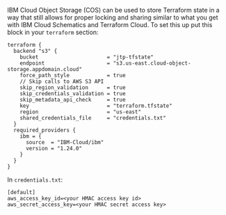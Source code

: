 IBM Cloud Object Storage (COS) can be used to store Terraform state in a way that still allows for proper locking and sharing similar 
to what you get with IBM Cloud Schematics and Terraform Cloud. To set this up put this block in your `terraform` section: 


``` 
terraform {
  backend "s3" {
    bucket                      = "jtp-tfstate"
    endpoint                    = "s3.us-east.cloud-object-storage.appdomain.cloud"
    force_path_style            = true
    // Skip calls to AWS S3 API
    skip_region_validation      = true
    skip_credentials_validation = true
    skip_metadata_api_check     = true
    key                         = "terraform.tfstate"
    region                      = "us-east"
    shared_credentials_file     = "credentials.txt"
  }
  required_providers {
    ibm = {
      source  = "IBM-Cloud/ibm"
      version = "1.24.0"
    }
  }
}
```


In `credentials.txt`: 

```
[default]
aws_access_key_id=<your HMAC access key id>
aws_secret_access_key=<your HMAC secret access key> 
```
